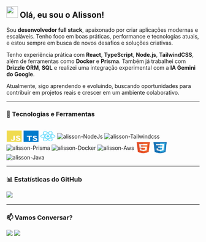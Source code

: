 ##  <img src="https://i.postimg.cc/bNk5RBXh/raio.gif" width="30" height="30" /> Olá, eu sou o Alisson!

Sou **desenvolvedor full stack**, apaixonado por criar aplicações modernas e escaláveis. Tenho foco em boas práticas, performance e tecnologias atuais, e estou sempre em busca de novos desafios e soluções criativas.

Tenho experiência prática com **React**, **TypeScript**, **Node.js**, **TailwindCSS**, além de ferramentas como **Docker** e **Prisma**. Também já trabalhei com **Drizzle ORM**, **SQL** e realizei uma integração experimental com a **IA Gemini do Google**.

Atualmente, sigo aprendendo e evoluindo, buscando oportunidades para contribuir em projetos reais e crescer em um ambiente colaborativo.




---

### 🧰 Tecnologias e Ferramentas

<div style="display: inline_block"><br>
  <img align="center" alt="alisson-Js" height="30" width="40" src="https://raw.githubusercontent.com/devicons/devicon/master/icons/javascript/javascript-plain.svg">
  <img align="center" alt="alisson-Ts" height="30" width="40" src="https://raw.githubusercontent.com/devicons/devicon/master/icons/typescript/typescript-plain.svg">
  <img align="center" alt="alisson-React" height="30" width="40" src="https://raw.githubusercontent.com/devicons/devicon/master/icons/react/react-original.svg">
  <img align="center" alt="alisson-NodeJs" height="30" width="40" src="https://cdn.jsdelivr.net/gh/devicons/devicon@latest/icons/nodejs/nodejs-original.svg">
  <img align="center" alt="alisson-Tailwindcss" height="30" width="40" src="https://cdn.jsdelivr.net/gh/devicons/devicon@latest/icons/tailwindcss/tailwindcss-original.svg">
  <img align="center" alt="alisson-Prisma" height="30" width="40" src="https://cdn.jsdelivr.net/gh/devicons/devicon@latest/icons/prisma/prisma-original.svg">
  <img align="center" alt="alisson-Docker" height="30" width="40" src="https://cdn.jsdelivr.net/gh/devicons/devicon@latest/icons/docker/docker-original.svg">
  <img align="center" alt="alisson-Aws" height="30" width="40" src="https://cdn.jsdelivr.net/gh/devicons/devicon@latest/icons/amazonwebservices/amazonwebservices-original-wordmark.svg">
  <img align="center" alt="alisson-HTML" height="30" width="40" src="https://raw.githubusercontent.com/devicons/devicon/master/icons/html5/html5-original.svg">
  <img align="center" alt="alisson-CSS" height="30" width="40" src="https://raw.githubusercontent.com/devicons/devicon/master/icons/css3/css3-original.svg">
  <img align="center" alt="alisson-Java" height="30" width="40" src="https://cdn.jsdelivr.net/gh/devicons/devicon@latest/icons/java/java-original.svg">
</div>

---

### 📊 Estatísticas do GitHub

<div align="left">
  <img height="180em" src="https://github-readme-stats-eight-theta.vercel.app/api/top-langs/?username=AlissonSveen&layout=compact&langs_count=8&theme=dracula"/>
</div>

---

### 📫 Vamos Conversar?

<div>
  <a href="mailto:alissonsveen@gmail.com"><img src="https://img.shields.io/badge/-Gmail-%23333?style=for-the-badge&logo=gmail&logoColor=white"></a>
  <a href="https://www.linkedin.com/in/alisson-fernandes-312b52266/" target="_blank"><img src="https://img.shields.io/badge/-LinkedIn-%230077B5?style=for-the-badge&logo=linkedin&logoColor=white"></a>
</div>
